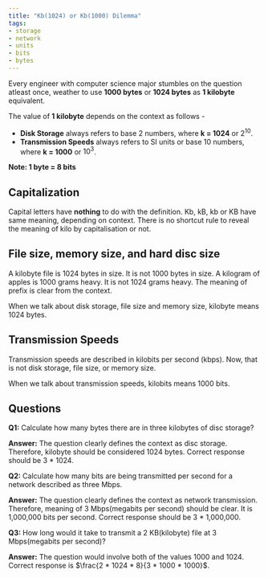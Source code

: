 ```yaml
---
title: "Kb(1024) or Kb(1000) Dilemma"
tags:
- storage
- network
- units
- bits
- bytes
---
```


Every engineer with computer science major stumbles on the question atleast once, weather to use **1000 bytes** or **1024 bytes** as **1 kilobyte** equivalent.

The value of **1 kilobyte** depends on the context as follows -
- **Disk Storage** always refers to base 2 numbers, where **k = 1024** or $2^{10}$.
- **Transmission Speeds** always refers to SI units or base 10 numbers, where **k = 1000** or $10^{3}$.

**Note: 1 byte = 8 bits**

## Capitalization
Capital letters have **nothing** to do with the definition. Kb, kB, kb or KB have same meaning, depending on context. There is no shortcut rule to reveal the meaning of kilo by capitalisation or not.

## File size, memory size, and hard disc size
A kilobyte file is 1024 bytes in size. It is not 1000 bytes in size.
A kilogram of apples is 1000 grams heavy. It is not 1024 grams heavy.
The meaning of prefix is clear from the context.

When we talk about disk storage, file size and memory size, kilobyte means 1024 bytes.

## Transmission Speeds
Transmission speeds are described in kilobits per second (kbps). Now, that is not disk storage, file size, or memory size.

When we talk about transmission speeds, kilobits means 1000 bits.

## Questions
**Q1:** Calculate how many bytes there are in three kilobytes of disc storage?

**Answer:** The question clearly defines the context as disc storage. Therefore, kilobyte should be considered 1024 bytes. Correct response should be 3 \* 1024.

**Q2:** Calculate how many bits are being transmitted per second for a network described as three Mbps.

**Answer:** The question clearly defines the context as network transmission. Therefore, meaning of 3 Mbps(megabits per second) should be clear. It is 1,000,000 bits per second. Correct response should be 3 \* 1,000,000.

**Q3:** How long would it take to transmit a 2 KB(kilobyte) file at 3 Mbps(megabits per second)?

**Answer:** The question would involve both of the values 1000 and 1024. Correct response is $\frac{2 * 1024 * 8}{3 * 1000 * 1000}$.
